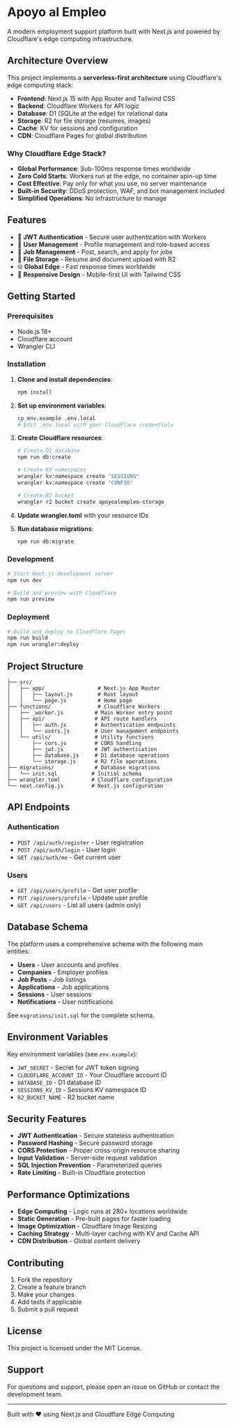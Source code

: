 # Apoyo al Empleo

A modern employment support platform built with Next.js and powered by Cloudflare's edge computing infrastructure.

## Architecture Overview

This project implements a **serverless-first architecture** using Cloudflare's edge computing stack:

- **Frontend**: Next.js 15 with App Router and Tailwind CSS
- **Backend**: Cloudflare Workers for API logic
- **Database**: D1 (SQLite at the edge) for relational data
- **Storage**: R2 for file storage (resumes, images)
- **Cache**: KV for sessions and configuration
- **CDN**: Cloudflare Pages for global distribution

### Why Cloudflare Edge Stack?

- **Global Performance**: Sub-100ms response times worldwide
- **Zero Cold Starts**: Workers run at the edge, no container spin-up time
- **Cost Effective**: Pay only for what you use, no server maintenance
- **Built-in Security**: DDoS protection, WAF, and bot management included
- **Simplified Operations**: No infrastructure to manage

## Features

- 🔐 **JWT Authentication** - Secure user authentication with Workers
- 👥 **User Management** - Profile management and role-based access
- 💼 **Job Management** - Post, search, and apply for jobs
- 📁 **File Storage** - Resume and document upload with R2
- 🌐 **Global Edge** - Fast response times worldwide
- 📱 **Responsive Design** - Mobile-first UI with Tailwind CSS

## Getting Started

### Prerequisites

- Node.js 18+
- Cloudflare account
- Wrangler CLI

### Installation

1. **Clone and install dependencies**:
   ```bash
   npm install
   ```

2. **Set up environment variables**:
   ```bash
   cp env.example .env.local
   # Edit .env.local with your Cloudflare credentials
   ```

3. **Create Cloudflare resources**:
   ```bash
   # Create D1 database
   npm run db:create
   
   # Create KV namespaces
   wrangler kv:namespace create "SESSIONS"
   wrangler kv:namespace create "CONFIG"
   
   # Create R2 bucket
   wrangler r2 bucket create apoyoalempleo-storage
   ```

4. **Update wrangler.toml** with your resource IDs

5. **Run database migrations**:
   ```bash
   npm run db:migrate
   ```

### Development

```bash
# Start Next.js development server
npm run dev

# Build and preview with Cloudflare
npm run preview
```

### Deployment

```bash
# Build and deploy to Cloudflare Pages
npm run build
npm run wrangler:deploy
```

## Project Structure

```
├── src/
│   ├── app/                 # Next.js App Router
│   │   ├── layout.js        # Root layout
│   │   └── page.js          # Home page
├── functions/               # Cloudflare Workers
│   ├── _worker.js          # Main Worker entry point
│   ├── api/                # API route handlers
│   │   ├── auth.js         # Authentication endpoints
│   │   └── users.js        # User management endpoints
│   └── utils/              # Utility functions
│       ├── cors.js         # CORS handling
│       ├── jwt.js          # JWT authentication
│       ├── database.js     # D1 database operations
│       └── storage.js      # R2 file operations
├── migrations/             # Database migrations
│   └── init.sql           # Initial schema
├── wrangler.toml          # Cloudflare configuration
└── next.config.js         # Next.js configuration
```

## API Endpoints

### Authentication
- `POST /api/auth/register` - User registration
- `POST /api/auth/login` - User login
- `GET /api/auth/me` - Get current user

### Users
- `GET /api/users/profile` - Get user profile
- `PUT /api/users/profile` - Update user profile
- `GET /api/users` - List all users (admin only)

## Database Schema

The platform uses a comprehensive schema with the following main entities:

- **Users** - User accounts and profiles
- **Companies** - Employer profiles
- **Job Posts** - Job listings
- **Applications** - Job applications
- **Sessions** - User sessions
- **Notifications** - User notifications

See `migrations/init.sql` for the complete schema.

## Environment Variables

Key environment variables (see `env.example`):

- `JWT_SECRET` - Secret for JWT token signing
- `CLOUDFLARE_ACCOUNT_ID` - Your Cloudflare account ID
- `DATABASE_ID` - D1 database ID
- `SESSIONS_KV_ID` - Sessions KV namespace ID
- `R2_BUCKET_NAME` - R2 bucket name

## Security Features

- **JWT Authentication** - Secure stateless authentication
- **Password Hashing** - Secure password storage
- **CORS Protection** - Proper cross-origin resource sharing
- **Input Validation** - Server-side request validation
- **SQL Injection Prevention** - Parameterized queries
- **Rate Limiting** - Built-in Cloudflare protection

## Performance Optimizations

- **Edge Computing** - Logic runs at 280+ locations worldwide
- **Static Generation** - Pre-built pages for faster loading
- **Image Optimization** - Cloudflare Image Resizing
- **Caching Strategy** - Multi-layer caching with KV and Cache API
- **CDN Distribution** - Global content delivery

## Contributing

1. Fork the repository
2. Create a feature branch
3. Make your changes
4. Add tests if applicable
5. Submit a pull request

## License

This project is licensed under the MIT License.

## Support

For questions and support, please open an issue on GitHub or contact the development team.

---

Built with ❤️ using Next.js and Cloudflare Edge Computing